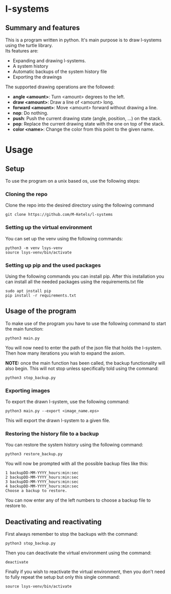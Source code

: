 # l-systems  
## Summary and features  
This is a program written in python. It's main purpose is to draw l-systems using the turtle library.  
Its features are:  
- Expanding and drawing l-systems.  
- A system history  
- Automatic backups of the system history file  
- Exporting the drawings  
  
The supported drawing operations are the followed:  
- **angle \<amount>**: Turn \<amount> degrees to the left.
- **draw \<amount>**: Draw a line of \<amount> long.
- **forward \<amount>**: Move \<amount> forward without drawing a line.
- **nop**: Do nothing.
- **push**: Push the current drawing state (angle, position, ...) on the stack.
- **pop**: Replace the current drawing state with the one on top of the stack.
- **color \<name>**: Change the color from this point to the given name.

# Usage
## Setup
To use the program on a unix based os, use the following steps:

### Cloning the repo
Clone the repo into the desired directory using the following command
```
git clone https://github.com/M-Ketels/l-systems
```

### Setting up the virtual environment
You can set up the venv using the following commands:
```
python3 -m venv lsys-venv
source lsys-venv/bin/activate
```

### Setting up pip and the used packages
Using the following commands you can install pip. After this installation you can install all the needed packages using the requirements.txt file
```
sudo apt install pip
pip install -r requirements.txt
```

## Usage of the program
To make use of the program you have to use the following command to start the main function:
```
python3 main.py
```
You will now need to enter the path of the json file that holds the l-system. Then how many iterations you wish to expand the axiom.

**NOTE:** once the main function has been called, the backup functionality will also begin. This will not stop unless specifically told using the command:
```
python3 stop_backup.py
```

### Exporting images
To export the drawn l-system, use the following command:
```
python3 main.py --export <image_name.eps>
```
This will export the drawn l-system to a given file.

### Restoring the history file to a backup
You can restore the system history using the following command:
```
python3 restore_backup.py
```
You will now be prompted with all the possible backup files like this:
```
1 backupDD-MM-YYYY_hours:min:sec
2 backupDD-MM-YYYY_hours:min:sec
3 backupDD-MM-YYYY_hours:min:sec
4 backupDD-MM-YYYY_hours:min:sec
Choose a backup to restore.
```
You can now enter any of the left numbers to choose a backup file to restore to.

## Deactivating and reactivating
First always remember to stop the backups with the command:
```
python3 stop_backup.py
```

Then you can deactivate the virtual environment using the command:
```
deactivate
```

Finally if you wish to reactivate the virtual environment, then you don't need to fully repeat the setup but only this single command:
```
source lsys-venv/bin/activate
```